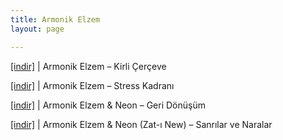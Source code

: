```yaml
---
title: Armonik Elzem
layout: page

---
```

<a href="https://cloud.mail.ru/public/a34983cf5a8b/Armonik%20Elzem%20-%20Kirli%20%C3%87er%C3%A7eve" target="_blank">[indir]</a> | Armonik Elzem &#8211; Kirli Çerçeve

<a href="https://cloud.mail.ru/public/4069af10f42b/Armonik%20Elzem%20-%20Stress%20Kadran%C4%B1" target="_blank">[indir]</a> | Armonik Elzem &#8211; Stress Kadranı

<a href="https://cloud.mail.ru/public/225622fe5b19/Armonik%20Elzem%20%26%20NeoN%20-%20Geri%20D%C3%B6n%C3%BC%C5%9F%C3%BCm" target="_blank">[indir]</a> | Armonik Elzem & Neon &#8211; Geri Dönüşüm

<a href="https://cloud.mail.ru/public/f70070569985/Armonik%20Elzem%20%26%20Zat-%C4%B1%20New%20-%20Sanr%C4%B1lar%20ve%20Naralar" target="_blank">[indir]</a> | Armonik Elzem & Neon (Zat-ı New) &#8211; Sanrılar ve Naralar